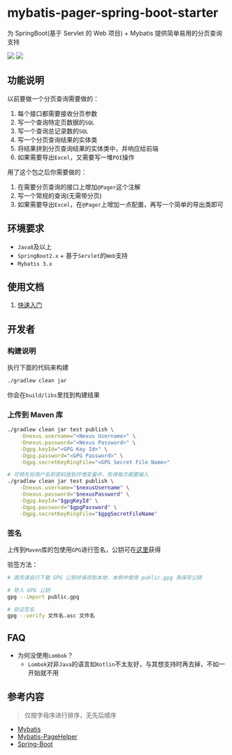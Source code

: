 # mybatis-pager-spring-boot-starter
为 SpringBoot(基于 Servlet 的 Web 项目) + Mybatis 提供简单易用的分页查询支持


![](https://img.shields.io/maven-central/v/org.cat73/mybatis-pager-spring-boot-starter.svg)
![](https://img.shields.io/github/license/Cat7373/mybatis-pager.svg)

## 功能说明
以前要做一个分页查询需要做的：

1. 每个接口都需要接收分页参数
2. 写一个查询特定页数据的`SQL`
3. 写一个查询总记录数的`SQL`
4. 写一个分页查询结果的实体类
5. 将结果拼到分页查询结果的实体类中，并响应给前端
6. 如果需要导出`Excel`，又需要写一堆`POI`操作

用了这个包之后你需要做的：

1. 在需要分页查询的接口上增加`@Pager`这个注解
2. 写一个常规的查询(无需带分页)
3. 如果需要导出`Excel`，在`@Pager`上增加一点配置，再写一个简单的导出类即可

## 环境要求
* `Java8`及以上
* `SpringBoot2.x` + 基于`Servlet`的`Web`支持
* `Mybatis 3.x`

## 使用文档
1. [快速入门](docs/1.QuickStart.md)

## 开发者
### 构建说明
执行下面的代码来构建

```sh
./gradlew clean jar
```

你会在`build/libs`里找到构建结果

### 上传到 Maven 库
```sh
./gradlew clean jar test publish \
    -Dnexus.username="<Nexus Username>" \
    -Dnexus.password="<Nexus Password>" \
    -Dgpg.keyId="<GPG Key Id>" \
    -Dgpg.password="<GPG Password>" \
    -Dgpg.secretKeyRingFile="<GPG Secret File Name>"

# 可预先将用户名和密码放到环境变量中，免得每次都要输入
./gradlew clean jar test publish \
    -Dnexus.username="$nexusUsername" \
    -Dnexus.password="$nexusPassword" \
    -Dgpg.keyId="$gpgKeyId" \
    -Dgpg.password="$gpgPassword" \
    -Dgpg.secretKeyRingFile="$gpgSecretFileName"
```

### 签名
上传到`Maven`库的包使用`GPG`进行签名，公钥可在[这里](https://blog.cat73.org/about/gpg.html)获得

验签方法：

```sh
# 首先请自行下载 GPG 公钥并保存到本地，本例中使用 public.gpg 来保存公钥

# 导入 GPG 公钥
gpg --import public.gpg

# 验证签名
gpg --verify 文件名.asc 文件名
```

## FAQ
* 为何没使用`Lombok`？
    * `Lombok`对非`Java`的语言如`Kotlin`不太友好，与其想支持时再去掉，不如一开始就不用

## 参考内容
> 仅按字母序进行排序，无先后顺序

* [Mybatis](https://github.com/mybatis/mybatis-3)
* [Mybatis-PageHelper](https://github.com/pagehelper/Mybatis-PageHelper)
* [Spring-Boot](https://github.com/spring-projects/spring-boot)
